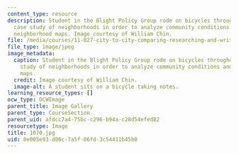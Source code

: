 ```yaml
---
content_type: resource
description: Student in the Blight Policy Group rode on bicycles throughout their
  case study of neighborhoods in order to analyze community conditions and create
  neighborhood maps. Image courtesy of William Chin.
file: /media/courses/11-027-city-to-city-comparing-researching-and-writing-about-cities-new-orleans-spring-2011/0e005e93d00c7a5f06fd3c54411b45b0_1070.jpg
file_type: image/jpeg
image_metadata:
  caption: Student in the Blight Policy Group rode on bicycles throughout their case
    study of neighborhoods in order to analyze community conditions and create neighborhood
    maps.
  credit: Image courtesy of William Chin.
  image-alt: A student sits on a bicycle taking notes.
learning_resource_types: []
ocw_type: OCWImage
parent_title: Image Gallery
parent_type: CourseSection
parent_uid: afdcc7a4-75bc-c296-b94a-c28d54efed82
resourcetype: Image
title: 1070.jpg
uid: 0e005e93-d00c-7a5f-06fd-3c54411b45b0
---
```


